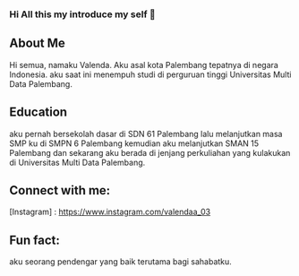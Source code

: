 ### Hi All this my introduce my self 👋

## About Me
Hi semua, namaku Valenda. Aku asal kota Palembang tepatnya di negara Indonesia.
aku saat ini menempuh studi di perguruan tinggi Universitas Multi Data Palembang.

## Education
aku pernah bersekolah dasar di SDN 61 Palembang
lalu melanjutkan masa SMP ku di SMPN 6 Palembang 
kemudian aku melanjutkan SMAN 15 Palembang dan sekarang aku berada di jenjang perkuliahan yang kulakukan di Universitas Multi Data Palembang.

## Connect with me:
[Instagram] : https://www.instagram.com/valendaa_03

## Fun fact: 
aku seorang pendengar yang baik terutama bagi sahabatku.
